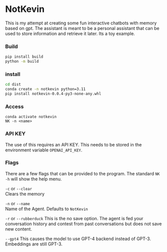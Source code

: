 # NotKevin

This is my attempt at creating some fun interactive chatbots with memory based on gpt.
The assistant is meant to be a personal assistant that can be used to store information and retrieve it later.
Its a toy example.


### Build
```bash
pip install build
python -m build
```

### install
```bash
cd dist
conda create -n notkevin python=3.11
pip install notkevin-0.0.4-py3-none-any.whl
```

### Access
```base
conda activate notkevin
NK -n <name> 
```

### API KEY
The use of this requires an API KEY. This needs to be stored in the environment variable `OPENAI_API_KEY`.

### Flags
There are a few flags that can be provided to the program.
The standard `NK -h` will show the help menu.

`-c` or `--clear`  
Clears  the memory

`-n` or `--name`  
Name of the Agent. Defaults to `NotKevin`

`-r` or `--rubberduck` 
This is the no save option. The agent is fed your conversation history and contest from past conversations but does not save new content.

`--gpt4` 
This causes the model to use GPT-4 backend instead of GPT-3. Embeddings are still GPT-3.
